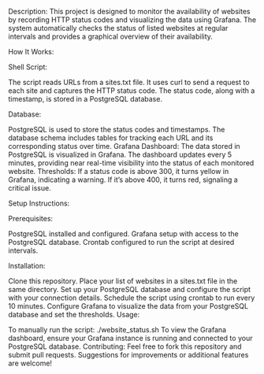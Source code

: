 Description:
This project is designed to monitor the availability of websites by recording HTTP status codes and visualizing the data using Grafana. The system automatically checks the status of listed websites at regular intervals and provides a graphical overview of their availability.

How It Works:

Shell Script:

The script reads URLs from a sites.txt file.
It uses curl to send a request to each site and captures the HTTP status code.
The status code, along with a timestamp, is stored in a PostgreSQL database.

Database:

PostgreSQL is used to store the status codes and timestamps.
The database schema includes tables for tracking each URL and its corresponding status over time.
Grafana Dashboard:
The data stored in PostgreSQL is visualized in Grafana.
The dashboard updates every 5 minutes, providing near real-time visibility into the status of each monitored website.
Thresholds: If a status code is above 300, it turns yellow in Grafana, indicating a warning. If it’s above 400, it turns red, signaling a critical issue.

Setup Instructions:

Prerequisites:

PostgreSQL installed and configured.
Grafana setup with access to the PostgreSQL database.
Crontab configured to run the script at desired intervals.

Installation:

Clone this repository.
Place your list of websites in a sites.txt file in the same directory.
Set up your PostgreSQL database and configure the script with your connection details.
Schedule the script using crontab to run every 10 minutes.
Configure Grafana to visualize the data from your PostgreSQL database and set the thresholds.
Usage:

To manually run the script: ./website_status.sh
To view the Grafana dashboard, ensure your Grafana instance is running and connected to your PostgreSQL database.
Contributing:
Feel free to fork this repository and submit pull requests. Suggestions for improvements or additional features are welcome!
